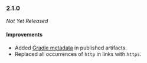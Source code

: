 ### 2.1.0

_Not Yet Released_

#### Improvements

- Added [Gradle metadata](https://blog.gradle.org/gradle-metadata-1.0) in published artifacts.
- Replaced all occurrences of `http` in links with `https`.